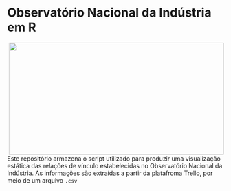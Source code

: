 # Observatório Nacional da Indústria em R

<img align="right" src="./logoONI/NAMMING - OBSERVATÓRIO NACIONAL DA INDÚSTRIA-GOLD.png" width="500" height="260" frameBorder="0" class="giphy-embed" allowFullScreen></img>

Este repositório armazena o script utilizado para produzir uma visualização estática das relações de vínculo estabelecidas no Observatório Nacional da Indústria. As informações são extraídas a partir da platafroma Trello, por meio de um arquivo ``.csv``
